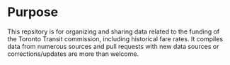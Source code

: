 # Purpose

This repsitory is for organizing and sharing data related to the funding of the Toronto Transit commission, including historical fare rates. It compiles data from numerous sources and pull requests with new data sources or corrections/updates are more than welcome. 
